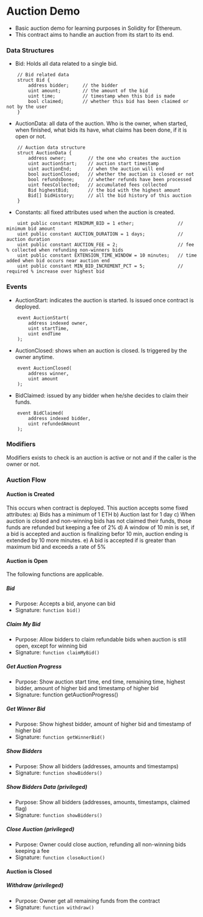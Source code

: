 # Auction Demo
* Basic auction demo for learning purposes in Solidity for Ethereum.
* This contract aims to handle an auction from its start to its end.

### Data Structures

* Bid: Holds all data related to a single bid.
```
    // Bid related data
    struct Bid {
        address bidder;     // the bidder
        uint amount;        // the amount of the bid
        uint time;          // timestamp when this bid is made
        bool claimed;       // whether this bid has been claimed or not by the user
    }
```

* AuctionData: all data of the auction. Who is the owner, when started, when finished, what bids its have, what claims has been done, if it is open or not.
```
    // Auction data structure
    struct AuctionData {
        address owner;        // the one who creates the auction
        uint auctionStart;    // auction start timestamp
        uint auctionEnd;      // when the auction will end
        bool auctionClosed;   // whether the auction is closed or not
        bool refundsDone;     // whether refunds have been processed
        uint feesCollected;   // accumulated fees collected
        Bid highestBid;       // the bid with the highest amount
        Bid[] bidHistory;     // all the bid history of this auction
    }
```

* Constants: all fixed attributes used when the auction is created.
```
    uint public constant MINIMUM_BID = 1 ether;                // minimum bid amount
    uint public constant AUCTION_DURATION = 1 days;            // auction duration
    uint public constant AUCTION_FEE = 2;                      // fee % collected when refunding non-winners bids
    uint public constant EXTENSION_TIME_WINDOW = 10 minutes;   // time added when bid occurs near auction end
    uint public constant MIN_BID_INCREMENT_PCT = 5;            // required % increase over highest bid
```

### Events

* AuctionStart: indicates the auction is started. Is issued once contract is deployed.
```
    event AuctionStart(
        address indexed owner,
        uint startTime,
        uint endTime
    );
```

* AuctionClosed: shows when an auction is closed. Is triggered by the owner anytime.
```
    event AuctionClosed(
        address winner,
        uint amount
    );
```

* BidClaimed: issued by any bidder when he/she decides to claim their funds.
```
    event BidClaimed(
        address indexed bidder, 
        uint refundedAmount
    );
```

### Modifiers
Modifiers exists to check is an auction is active or not and if the caller is the owner or not.

### Auction Flow

#### Auction is Created
This occurs when contract is deployed. This auction accepts some fixed attributes:
  a) Bids has a minimum of 1 ETH
  b) Auction last for 1 day
  c) When auction is closed and non-winning bids has not claimed their funds, those funds are refunded but keeping a fee of 2%
  d) A window of 10 min is set, if a bid is accepted and auction is finalizing befor 10 min, auction ending is extended by 10 more minutes.
  e) A bid is accepted if is greater than maximum bid and exceeds a rate of 5%

#### Auction is Open
The following functions are applicable.

##### Bid
* Purpose: Accepts a bid, anyone can bid
* Signature: `function bid()`

##### Claim My Bid
* Purpose: Allow bidders to claim refundable bids when auction is still open, except for winning bid
* Signature: `function claimMyBid()`

##### Get Auction Progress
* Purpose: Show auction start time, end time, remaining time, highest bidder, amount of higher bid and timestamp of higher bid
* Signature: function getAuctionProgress()

##### Get Winner Bid
* Purpose: Show highest bidder, amount of higher bid and timestamp of higher bid
* Signature: `function getWinnerBid()`

##### Show Bidders
* Purpose: Show all bidders (addresses, amounts and timestamps)
* Signature: `function showBidders()`

##### Show Bidders Data (privileged)
* Purpose: Show all bidders (addresses, amounts, timestamps, claimed flag)
* Signature: `function showBidders()`

##### Close Auction (privileged)
* Purpose: Owner could close auction, refunding all non-winning bids keeping a fee
* Signature: `function closeAuction()`

#### Auction is Closed

##### Withdraw (privileged)
* Purpose: Owner get all remaining funds from the contract
* Signature: `function withdraw()`

